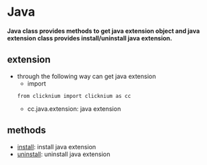 # Java

**Java class provides methods to get java extension object and java extension class provides install/uninstall java extension.**

## extension <!-- {docsify-ignore} -->
- through the following way can get java extension  
    - import
  ```
  from clicknium import clicknium as cc
  ```
  - cc.java.extension: java extension

## methods <!-- {docsify-ignore} -->

- [install](./doc/api/python/java/install.md): install java extension
- [uninstall](./doc/api/python/java/uninstall.md): uninstall java extension